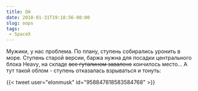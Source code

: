 ```yaml
---
title: Ой
date: 2018-01-31T19:18:56-08:00
slug: oops
tags:
 - SpaceX
---
```


Мужики, у нас проблема. По плану, ступень собирались уронить в море. Ступень
старой версии, баржа нужна для посадки центрального блока Heavy, на складе
~~все гуталином завалено~~ кончилось место... А тут такой облом - ступень
отказалась взрываться и тонуть:

{{< tweet user="elonmusk" id="958847818583584768" >}}

<!--more-->
